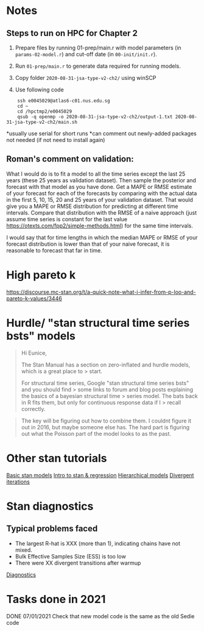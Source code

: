 # Notes

## Steps to run on HPC for Chapter 2

1. Prepare files by running 01-prep/main.r with model parameters (in `params-02-model.r`) and cut-off date (in `00-init/init.r`).

2. Run `01-prep/main.r` to generate data required for running models.

3. Copy folder `2020-08-31-jsa-type-v2-ch2/` using winSCP

4. Use following code
```
    ssh e0045029@atlas6-c01.nus.edu.sg
    cd ~
    cd /hpctmp2/e0045029
    qsub -q openmp -o 2020-08-31-jsa-type-v2-ch2/output-1.txt 2020-08-31-jsa-type-v2-ch2/main.sh
```
*usually use serial for short runs
*can comment out newly-added packages not needed (if not need to install again)

## Roman's comment on validation: 

What I would do is to fit a model to all the time series except the last 25 years (these 25 years as validation dataset). Then sample the posterior and forecast with that model as you have done. Get a MAPE or RMSE estimate of your forecast for each of the forecasts by comparing with the actual data in the first 5, 10, 15, 20 and 25 years of your validation dataset. That would give you a MAPE or RMSE distribution for predicting at different time intervals. Compare that distribution with the RMSE of a naive approach (just assume time series is constant for the last value https://otexts.com/fpp2/simple-methods.html) for the same time intervals.

I would say that for time lengths in which the median MAPE or RMSE of your forecast distribution is lower than that of your naive forecast, it is reasonable to forecast that far in time.

# High pareto k

https://discourse.mc-stan.org/t/a-quick-note-what-i-infer-from-p-loo-and-pareto-k-values/3446

# Hurdle/ "stan structural time series bsts" models

> Hi Eunice,
> 
> The Stan Manual has a section on zero-inflated and hurdle models, which is a great place to > start.
> 
> For structural time series, Google "stan structural time series bsts" and you should find > some links to forum and blog posts explaining the basics of a bayesian structural time > series model. The bats back in R fits them, but only for continuous response data if I > recall correctly.

> The key will be figuring out how to combine them. I couldnt figure it out in 2016, but maybe someone else has. The hard part is figuring out what the Poisson part of the model looks to as the past.

# Other stan tutorials

[Basic stan models](http://avehtari.github.io/BDA_R_demos/demos_rstan/rstan_demo.html)
[Intro to stan & regression](https://jrnold.github.io/bayesian_notes/introduction-to-stan-and-linear-regression.html)
[Hierarchical models](https://vasishth.github.io/bayescogsci/book/hierarchical-models-with-stan.html)
[Divergent iterations](https://dev.to/martinmodrak/taming-divergences-in-stan-models-5762)


# Stan diagnostics

## Typical problems faced
- The largest R-hat is XXX (more than 1), indicating chains have not mixed.
- Bulk Effective Samples Size (ESS) is too low
- There were XX divergent transitions after warmup

[Diagnostics](https://cran.r-project.org/web/packages/bayesplot/vignettes/visual-mcmc-diagnostics.html)


# Tasks done in 2021
DONE 07/01/2021 Check that new model code is the same as the old Sedie code